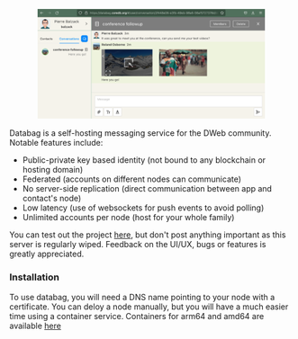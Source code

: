 
<p align="center">
  <a href="#"><img src="/doc/screenshot.png" width="80%"/></a>
</p>

Databag is a self-hosting messaging service for the DWeb community. Notable features include:
- Public-private key based identity (not bound to any blockchain or hosting domain)
- Federated (accounts on different nodes can communicate)
- No server-side replication (direct communication between app and contact's node)
- Low latency (use of websockets for push events to avoid polling)
- Unlimited accounts per node (host for your whole family)

You can test out the project [here](https://databag.coredb.org/#/create), but don't post anything important as this server is regularly wiped. Feedback on the UI/UX, bugs or features is greatly appreciated.

### Installation

To use databag, you will need a DNS name pointing to your node with a certificate. You can deloy a node manually, but you will have a much easier time using a container service. Containers for arm64 and amd64 are available [here](https://hub.docker.com/r/balzack/databag/tags)
